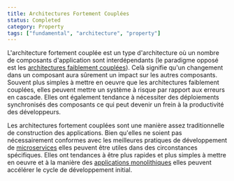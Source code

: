```yaml
---
title: Architectures Fortement Couplées
status: Completed
category: Property
tags: ["fundamental", "architecture", "property"]
---
```


L'architecture fortement couplée est un type d'architecture où un nombre de composants d'application sont interdépendants
(le paradigme opposé est les [architectures faiblement couplées](/loosely-coupled-architecture/)).
Celà signifie qu'un changement dans un composant aura sûrement un impact sur les autres composants.
Souvent plus simples à mettre en oeuvre que les architectures faiblement couplées,
elles peuvent mettre un système à risque par rapport aux erreurs en cascade.
Elles ont également tendance à nécessiter des déploiements synchronisés des composants
ce qui peut devenir un frein à la productivité des développeurs.

Les architectures fortement couplées sont une manière assez traditionnelle de construction des applications.
Bien qu'elles ne soient pas nécessairement conformes avec les meilleures pratiques de développement de [microservices](/microservices/)
elles peuvent être utiles dans des circonstances spécifiques.
Elles ont tendances à être plus rapides et plus simples à mettre en oeuvre et
à la manière des [applications monolithiques](/monolithic-apps/) elles peuvent accélérer le cycle de développement initial.
